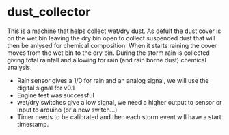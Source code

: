 # dust_collector
This is a machine that helps collect wet/dry dust. 
As defult the dust cover is on the wet bin leaving the dry bin open to collect suspended dust that will then be anlysed for chemical composition. When it starts raining the cover moves from the wet bin to the dry bin. During the storm rain is collected giving total rainfall and allowing for rain (and rain borne dust) chemical analysis.

- Rain sensor gives a 1/0 for rain and an analog signal, we will use the digital signal for v0.1
- Engine test was successful
- wet/dry switches give a low signal, we need a higher output to sensor or input to arduino (or a new switch...)
- Timer needs to be calibrated and then each storm event will have a start timestamp.
